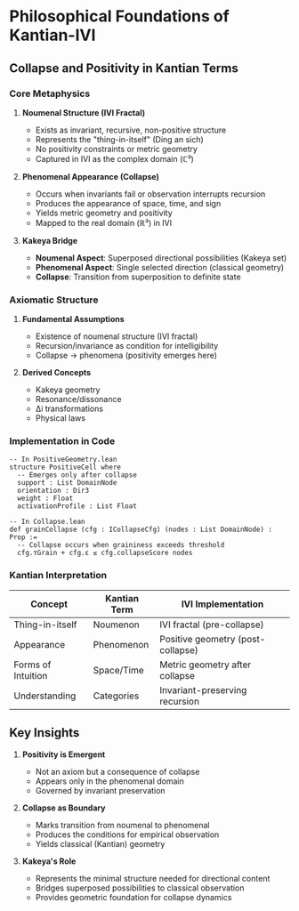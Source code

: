 # Philosophical Foundations of Kantian-IVI

## Collapse and Positivity in Kantian Terms

### Core Metaphysics

1. **Noumenal Structure (IVI Fractal)**
   - Exists as invariant, recursive, non-positive structure
   - Represents the "thing-in-itself" (Ding an sich)
   - No positivity constraints or metric geometry
   - Captured in IVI as the complex domain (ℂ³)

2. **Phenomenal Appearance (Collapse)**
   - Occurs when invariants fail or observation interrupts recursion
   - Produces the appearance of space, time, and sign
   - Yields metric geometry and positivity
   - Mapped to the real domain (ℝ³) in IVI

3. **Kakeya Bridge**
   - **Noumenal Aspect**: Superposed directional possibilities (Kakeya set)
   - **Phenomenal Aspect**: Single selected direction (classical geometry)
   - **Collapse**: Transition from superposition to definite state

### Axiomatic Structure

1. **Fundamental Assumptions**
   - Existence of noumenal structure (IVI fractal)
   - Recursion/invariance as condition for intelligibility
   - Collapse → phenomena (positivity emerges here)

2. **Derived Concepts**
   - Kakeya geometry
   - Resonance/dissonance
   - Δi transformations
   - Physical laws

### Implementation in Code

```lean
-- In PositiveGeometry.lean
structure PositiveCell where
  -- Emerges only after collapse
  support : List DomainNode
  orientation : Dir3
  weight : Float
  activationProfile : List Float

-- In Collapse.lean
def grainCollapse (cfg : ICollapseCfg) (nodes : List DomainNode) : Prop :=
  -- Collapse occurs when graininess exceeds threshold
  cfg.τGrain + cfg.ε ≤ cfg.collapseScore nodes
```

### Kantian Interpretation

| Concept          | Kantian Term         | IVI Implementation          |
|------------------|----------------------|-----------------------------|
| Thing-in-itself  | Noumenon            | IVI fractal (pre-collapse)  |
| Appearance      | Phenomenon          | Positive geometry (post-collapse) |
| Forms of Intuition | Space/Time      | Metric geometry after collapse |
| Understanding   | Categories          | Invariant-preserving recursion |

## Key Insights

1. **Positivity is Emergent**
   - Not an axiom but a consequence of collapse
   - Appears only in the phenomenal domain
   - Governed by invariant preservation

2. **Collapse as Boundary**
   - Marks transition from noumenal to phenomenal
   - Produces the conditions for empirical observation
   - Yields classical (Kantian) geometry

3. **Kakeya's Role**
   - Represents the minimal structure needed for directional content
   - Bridges superposed possibilities to classical observation
   - Provides geometric foundation for collapse dynamics
